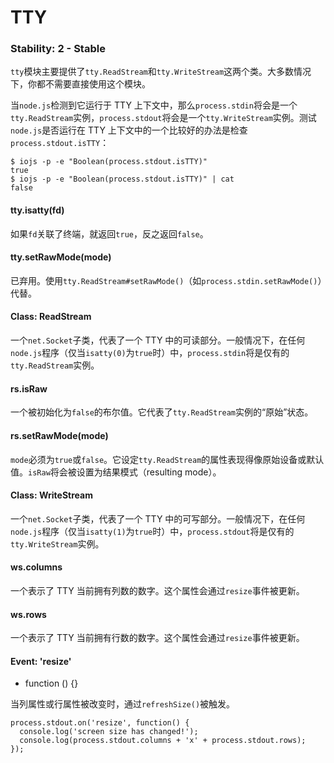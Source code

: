 # TTY

### Stability: 2 - Stable

`tty`模块主要提供了`tty.ReadStream`和`tty.WriteStream`这两个类。大多数情况下，你都不需要直接使用这个模块。

当`node.js`检测到它运行于 TTY 上下文中，那么`process.stdin`将会是一个`tty.ReadStream`实例，`process.stdout`将会是一个`tty.WriteStream`实例。测试`node.js`是否运行在 TTY 上下文中的一个比较好的办法是检查`process.stdout.isTTY`：

```
$ iojs -p -e "Boolean(process.stdout.isTTY)"
true
$ iojs -p -e "Boolean(process.stdout.isTTY)" | cat
false 
```

#### tty.isatty(fd)

如果`fd`关联了终端，就返回`true`，反之返回`false`。

#### tty.setRawMode(mode)

已弃用。使用`tty.ReadStream#setRawMode()`（如`process.stdin.setRawMode()`）代替。

#### Class: ReadStream

一个`net.Socket`子类，代表了一个 TTY 中的可读部分。一般情况下，在任何`node.js`程序（仅当`isatty(0)`为`true`时）中，`process.stdin`将是仅有的`tty.ReadStream`实例。

#### rs.isRaw

一个被初始化为`false`的布尔值。它代表了`tty.ReadStream`实例的“原始”状态。

#### rs.setRawMode(mode)

`mode`必须为`true`或`false`。它设定`tty.ReadStream`的属性表现得像原始设备或默认值。`isRaw`将会被设置为结果模式（resulting mode）。

#### Class: WriteStream

一个`net.Socket`子类，代表了一个 TTY 中的可写部分。一般情况下，在任何`node.js`程序（仅当`isatty(1)`为`true`时）中，`process.stdout`将是仅有的`tty.WriteStream`实例。

#### ws.columns

一个表示了 TTY 当前拥有列数的数字。这个属性会通过`resize`事件被更新。

#### ws.rows

一个表示了 TTY 当前拥有行数的数字。这个属性会通过`resize`事件被更新。

#### Event: 'resize'

*   function () {}

当列属性或行属性被改变时，通过`refreshSize()`被触发。

```
process.stdout.on('resize', function() {
  console.log('screen size has changed!');
  console.log(process.stdout.columns + 'x' + process.stdout.rows);
}); 
```